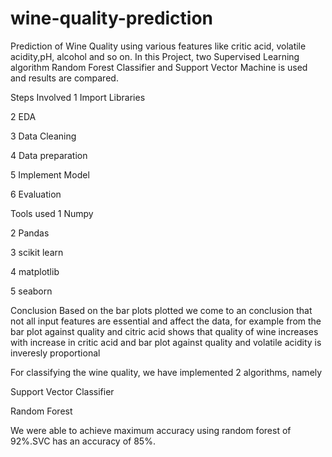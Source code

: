 # wine-quality-prediction
Prediction of Wine Quality using various features like critic acid, volatile acidity,pH, alcohol and so on. In this Project, two Supervised Learning algorithm Random Forest Classifier and Support Vector Machine is used and results are compared.

Steps Involved
1 Import Libraries

2 EDA

3 Data Cleaning

4 Data preparation

5 Implement Model

6 Evaluation

Tools used
1 Numpy

2 Pandas

3 scikit learn

4 matplotlib

5 seaborn

Conclusion
Based on the bar plots plotted we come to an conclusion that not all input features are essential and affect the data, for example from the bar plot against quality and citric acid shows that quality of wine increases with increase in critic acid and bar plot against quality and volatile acidity is inveresly proportional

For classifying the wine quality, we have implemented 2 algorithms, namely

Support Vector Classifier

Random Forest

We were able to achieve maximum accuracy using random forest of 92%.SVC has an accuracy of 85%.
